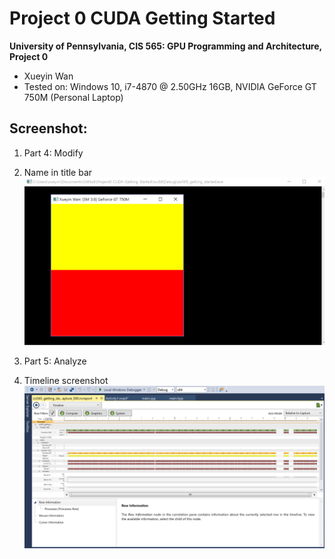 Project 0 CUDA Getting Started
====================

**University of Pennsylvania, CIS 565: GPU Programming and Architecture, Project 0**

* Xueyin Wan
* Tested on: Windows 10, i7-4870 @ 2.50GHz 16GB, NVIDIA GeForce GT 750M (Personal Laptop)

## Screenshot: 
1. Part 4: Modify
  1. Name in title bar
![](images/example1.PNG)

2. Part 5: Analyze 
  2. Timeline screenshot 
![](images/performance1.PNG)
 

